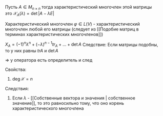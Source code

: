 Пусть $A \in M_{n\times n}$ тогда  характеристический многочлен этой матрицы это $\mathcal{X}_A(\lambda) = \det |A - \lambda E|$ 

Характеристический многочлен $\varphi \in L(V)$ - характеристический многочлен любой его матрицы (следует из [[Подобие матриц в терминах характеристических многочленов]])

$X_A = (-1)^n \lambda^n + (-\lambda)^{n-1} tr_A + ... + \det A$
Следствие: Если матрицы подобны, то у них равны $tr A$ и $\det A$ 

$\Rightarrow$ у оператора есть определитель и след

Свойства:
1) $\deg \mathcal{X} = n$

Следствия:
1) Если $\lambda$ - [[Собственные вектора и значения | собственное значение]], то это равносильно тому, что оно корень характеристического многочлена

